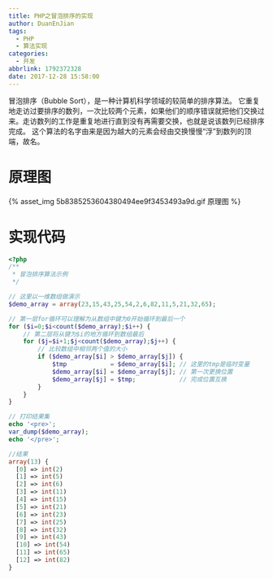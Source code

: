 ```yaml
---
title: PHP之冒泡排序的实现
author: DuanEnJian
tags:
  - PHP
  - 算法实现
categories:
  - 开发
abbrlink: 1792372328
date: 2017-12-28 15:58:00
---
```

冒泡排序（Bubble Sort），是一种计算机科学领域的较简单的排序算法。
它重复地走访过要排序的数列，一次比较两个元素，如果他们的顺序错误就把他们交换过来。走访数列的工作是重复地进行直到没有再需要交换，也就是说该数列已经排序完成。
这个算法的名字由来是因为越大的元素会经由交换慢慢“浮”到数列的顶端，故名。
<!-- more -->
# 原理图
{% asset_img 5b8385253604380494ee9f3453493a9d.gif 原理图 %}
# 实现代码
```php
<?php
/**
 * 冒泡排序算法示例
 */

// 这里以一维数组做演示
$demo_array = array(23,15,43,25,54,2,6,82,11,5,21,32,65);

// 第一层for循环可以理解为从数组中键为0开始循环到最后一个
for ($i=0;$i<count($demo_array);$i++) {
    // 第二层将从键为$i的地方循环到数组最后
    for ($j=$i+1;$j<count($demo_array);$j++) {
        // 比较数组中相邻两个值的大小
        if ($demo_array[$i] > $demo_array[$j]) {
            $tmp            = $demo_array[$i]; // 这里的tmp是临时变量
            $demo_array[$i] = $demo_array[$j]; // 第一次更换位置
            $demo_array[$j] = $tmp;            // 完成位置互换
        }
    }
}

// 打印结果集
echo '<pre>';
var_dump($demo_array);
echo '</pre>';

//结果
array(13) {
  [0] => int(2)
  [1] => int(5)
  [2] => int(6)
  [3] => int(11)
  [4] => int(15)
  [5] => int(21)
  [6] => int(23)
  [7] => int(25)
  [8] => int(32)
  [9] => int(43)
  [10] => int(54)
  [11] => int(65)
  [12] => int(82)
}
```